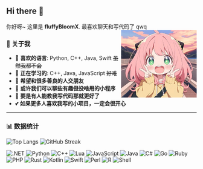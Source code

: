 ## Hi there 👋  
你好呀~ 这里是 **fluffyBloomX**. 最喜欢聊天和写代码了 qwq  
<img align="right" src="img/1.png" width="200">
### 🌟 关于我  
- 🌱 **喜欢的语言**: Python, C++, Java, Swift ~~虽然我都不会~~  
- 🔭 **正在学习的**: C++, Java, JavaScript ~~好难~~  
- 👯 **希望和很多善良的人交朋友**  
- 💬 **或许我们可以聊些有趣~~但没啥用~~的小程序**  
- 🤔 **要是有人能教我写代码那就更好了**  
- 💕 **如果更多人喜欢我写的小项目，一定会很开心**  

---
### 📊 数据统计 
![Top Langs](https://github-readme-stats.vercel.app/api/top-langs/?username=FluffyBloomX&layout=compact&theme=radical)         ![GitHub Streak](https://github-readme-streak-stats.herokuapp.com/?user=FluffyBloomX&theme=radical)


![.NET](https://img.shields.io/badge/-.NET-%235c5c5c) ![Python](https://img.shields.io/badge/-Python-%233B8E7D) ![C++](https://img.shields.io/badge/-C%2B%2B-%2300599C) ![Lua](https://img.shields.io/badge/-Lua-%232C2D72) ![JavaScript](https://img.shields.io/badge/-JavaScript-%23F7DF1E) ![Java](https://img.shields.io/badge/-Java-%23ED8B00) ![C#](https://img.shields.io/badge/-C%23-%23239120) ![Go](https://img.shields.io/badge/-Go-%2300ADD8) ![Ruby](https://img.shields.io/badge/-Ruby-%23CC342D) ![PHP](https://img.shields.io/badge/-PHP-%23777BB4) ![Rust](https://img.shields.io/badge/-Rust-%23000000) ![Kotlin](https://img.shields.io/badge/-Kotlin-%237F52FF) ![Swift](https://img.shields.io/badge/-Swift-%23FA7343) ![Perl](https://img.shields.io/badge/-Perl-%2339467D) ![R](https://img.shields.io/badge/-R-%23276DC3) ![Shell](https://img.shields.io/badge/-Shell-%2389E051)



